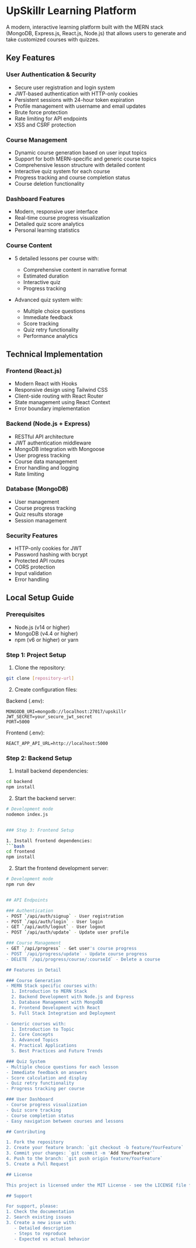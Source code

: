 # UpSkillr Learning Platform

A modern, interactive learning platform built with the MERN stack (MongoDB, Express.js, React.js, Node.js) that allows users to generate and take customized courses with quizzes.

## Key Features

### User Authentication & Security
- Secure user registration and login system
- JWT-based authentication with HTTP-only cookies
- Persistent sessions with 24-hour token expiration
- Profile management with username and email updates
- Brute force protection
- Rate limiting for API endpoints
- XSS and CSRF protection

### Course Management
- Dynamic course generation based on user input topics
- Support for both MERN-specific and generic course topics
- Comprehensive lesson structure with detailed content
- Interactive quiz system for each course
- Progress tracking and course completion status
- Course deletion functionality

### Dashboard Features
- Modern, responsive user interface
- Real-time course progress visualization
- Detailed quiz score analytics
- Personal learning statistics

### Course Content
- 5 detailed lessons per course with:
  - Comprehensive content in narrative format
  - Estimated duration
  - Interactive quiz
  - Progress tracking

- Advanced quiz system with:
  - Multiple choice questions
  - Immediate feedback
  - Score tracking
  - Quiz retry functionality
  - Performance analytics

## Technical Implementation

### Frontend (React.js)
- Modern React with Hooks
- Responsive design using Tailwind CSS
- Client-side routing with React Router
- State management using React Context
- Error boundary implementation

### Backend (Node.js + Express)
- RESTful API architecture
- JWT authentication middleware
- MongoDB integration with Mongoose
- User progress tracking
- Course data management
- Error handling and logging
- Rate limiting

### Database (MongoDB)
- User management
- Course progress tracking
- Quiz results storage
- Session management

### Security Features
- HTTP-only cookies for JWT
- Password hashing with bcrypt
- Protected API routes
- CORS protection
- Input validation
- Error handling

## Local Setup Guide

### Prerequisites
- Node.js (v14 or higher)
- MongoDB (v4.4 or higher)
- npm (v6 or higher) or yarn

### Step 1: Project Setup

1. Clone the repository:
```bash
git clone [repository-url]

```

2. Create configuration files:

Backend (.env):
```env
MONGODB_URI=mongodb://localhost:27017/upskillr
JWT_SECRET=your_secure_jwt_secret
PORT=5000

```

Frontend (.env):
```env
REACT_APP_API_URL=http://localhost:5000
```

### Step 2: Backend Setup

1. Install backend dependencies:
```bash
cd backend
npm install
```

2. Start the backend server:
```bash
# Development mode
nodemon index.js


### Step 3: Frontend Setup

1. Install frontend dependencies:
```bash
cd frontend
npm install
```

2. Start the frontend development server:
```bash
# Development mode
npm run dev


## API Endpoints

### Authentication
- POST `/api/auth/signup` - User registration
- POST `/api/auth/login` - User login
- GET `/api/auth/logout` - User logout
- POST `/api/auth/update` - Update user profile

### Course Management
- GET `/api/progress` - Get user's course progress
- POST `/api/progress/update` - Update course progress
- DELETE `/api/progress/course/:courseId` - Delete a course

## Features in Detail

### Course Generation
- MERN Stack specific courses with:
  1. Introduction to MERN Stack
  2. Backend Development with Node.js and Express
  3. Database Management with MongoDB
  4. Frontend Development with React
  5. Full Stack Integration and Deployment

- Generic courses with:
  1. Introduction to Topic
  2. Core Concepts
  3. Advanced Topics
  4. Practical Applications
  5. Best Practices and Future Trends

### Quiz System
- Multiple choice questions for each lesson
- Immediate feedback on answers
- Score calculation and display
- Quiz retry functionality
- Progress tracking per course

### User Dashboard
- Course progress visualization
- Quiz score tracking
- Course completion status
- Easy navigation between courses and lessons

## Contributing

1. Fork the repository
2. Create your feature branch: `git checkout -b feature/YourFeature`
3. Commit your changes: `git commit -m 'Add YourFeature'`
4. Push to the branch: `git push origin feature/YourFeature`
5. Create a Pull Request

## License

This project is licensed under the MIT License - see the LICENSE file for details.

## Support

For support, please:
1. Check the documentation
2. Search existing issues
3. Create a new issue with:
   - Detailed description
   - Steps to reproduce
   - Expected vs actual behavior
